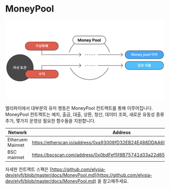 # MoneyPool

![moneypool](./moneypool.png)

엘리파이에서 대부분의 유저 행동은 MoneyPool 컨트랙트를 통해 이루어집니다.  MoneyPool 컨트랙트는 예치, 출금, 대출, 상환, 청산, 데이터 조회, 새로운 유동성 종류 추가, 몇가지 운영상 필요한 함수들을 지원합니다.

| Network | Address |
| --- | --- |
| Etheruem Mainnet | https://etherscan.io/address/0xa93008fD32EB24E488DDAA6C0aA152559fDa9E8c |
| BSC mainnet | https://bscscan.com/address/0x0bdFef5f8B75741d33a22d85022244CBE793DA24 |

자세한 컨트랙트 스펙은 [https://github.com/elysia-dev/elyfi/blob/master/docs/MoneyPool.md](https://github.com/elysia-dev/elyfi/blob/master/docs/MoneyPool.md) 을 참고해주세요.